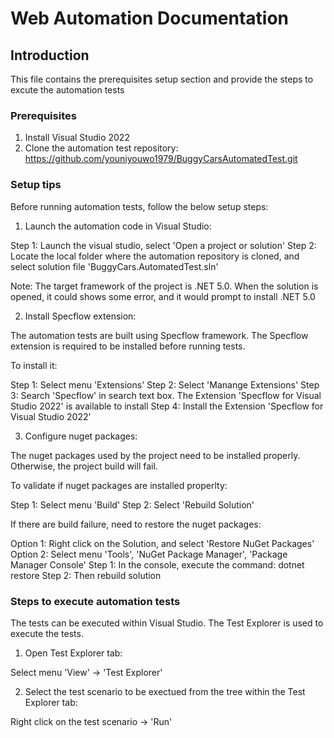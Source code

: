﻿# Web Automation Documentation

## Introduction

This file contains the prerequisites setup section and provide the steps to excute the automation tests

### Prerequisites

1. Install Visual Studio 2022
2. Clone the automation test repository: https://github.com/youniyouwo1979/BuggyCarsAutomatedTest.git

### Setup tips

Before running automation tests, follow the below setup steps:

1. Launch the automation code in Visual Studio:

Step 1: Launch the visual studio, select 'Open a project or solution'
Step 2: Locate the local folder where the automation repository is cloned, and select solution file 'BuggyCars.AutomatedTest.sln'

Note: The target framework of the project is .NET 5.0. When the solution is opened, it could shows some error, and it would prompt to install .NET 5.0

2. Install Specflow extension:

The automation tests are built using Specflow framework. The Specflow extension is required to be installed before running tests.

To install it:

Step 1: Select menu 'Extensions'
Step 2: Select 'Manange Extensions'
Step 3: Search 'Specflow' in search text box. The Extension 'Specflow for Visual Studio 2022' is available to install
Step 4: Install the Extension 'Specflow for Visual Studio 2022'

3. Configure nuget packages:

The nuget packages used by the project need to be installed properly. Otherwise, the project build will fail. 

To validate if nuget packages are installed properlty:

Step 1: Select menu 'Build'
Step 2: Select 'Rebuild Solution'

If there are build failure, need to restore the nuget packages:

Option 1: Right click on the Solution, and select 'Restore NuGet Packages'
Option 2: Select menu 'Tools', 'NuGet Package Manager', 'Package Manager Console'
	Step 1: In the console, execute the command: dotnet restore
	Step 2: Then rebuild solution

### Steps to execute automation tests

The tests can be executed within Visual Studio. The Test Explorer is used to execute the tests. 

1. Open Test Explorer tab:

Select menu 'View' -> 'Test Explorer'

2. Select the test scenario to be exectued from the tree within the Test Explorer tab:

Right click on the test scenario -> 'Run'